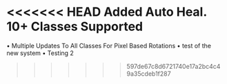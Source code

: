 <<<<<<< HEAD
Added Auto Heal. 10+ Classes Supported
=======

• Multiple Updates To All Classes For Pixel Based Rotations
• test of the new system
• Testing 2
>>>>>>> 597de67c8d6721740e17a2bc4c49a35cdeb1f287
